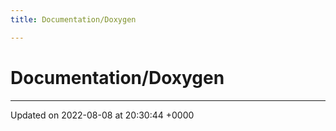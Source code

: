 ```yaml
---
title: Documentation/Doxygen

---
```


# Documentation/Doxygen








-------------------------------

Updated on 2022-08-08 at 20:30:44 +0000
